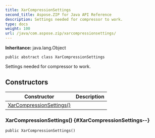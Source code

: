 ```yaml
---
title: XarCompressionSettings
second_title: Aspose.ZIP for Java API Reference
description: Settings needed for compressor to work.
type: docs
weight: 100
url: /java/com.aspose.zip/xarcompressionsettings/
---
```


**Inheritance:**
java.lang.Object
```
public abstract class XarCompressionSettings
```

Settings needed for compressor to work.
## Constructors

| Constructor | Description |
| --- | --- |
| [XarCompressionSettings()](#XarCompressionSettings--) |  |
### XarCompressionSettings() {#XarCompressionSettings--}
```
public XarCompressionSettings()
```


